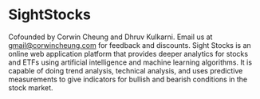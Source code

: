 # SightStocks
Cofounded by Corwin Cheung and Dhruv Kulkarni. Email us at gmail@corwincheung.com for feedback and discounts. Sight Stocks is an online web application platform that provides deeper analytics for stocks and ETFs using artificial intelligence and machine learning algorithms. It is capable of doing trend analysis, technical analysis, and uses predictive measurements to give indicators for bullish and bearish conditions in the stock market.
